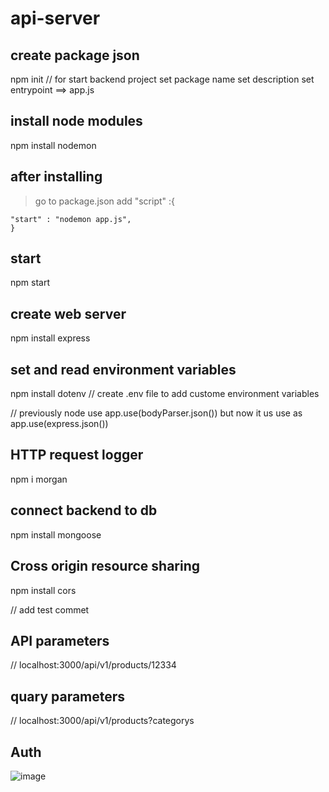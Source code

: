 # api-server

## create package json

npm init // for start backend project
set package name
set description
set entrypoint ==> app.js

## install node modules

npm install nodemon

## after installing

> go to package.json
> add "script" :{

    "start" : "nodemon app.js",
    }

## start

npm start

## create web server

npm install express

## set and read environment variables

npm install dotenv
// create .env file to add custome environment variables

// previously node use app.use(bodyParser.json()) but
now it us use as app.use(express.json())

## HTTP request logger

npm i morgan

## connect backend to db

npm install mongoose

## Cross origin resource sharing

npm install cors

// add test commet

## API parameters

// localhost:3000/api/v1/products/12334

## quary parameters

// localhost:3000/api/v1/products?categorys

## Auth
![image](https://user-images.githubusercontent.com/75485255/196804172-0ff3f4a0-e35e-4be0-ab4b-7fdd8d7cfcb6.png)
